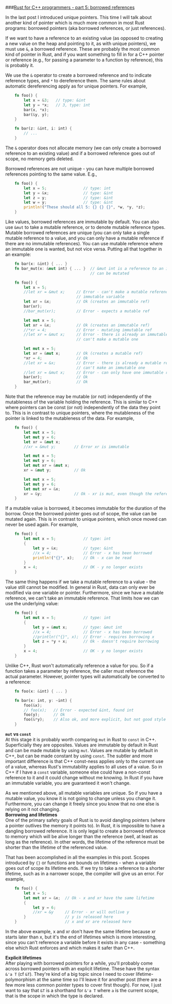 ###[Rust for C++ programmers - part 5: borrowed references](http://featherweightmusings.blogspot.ca/2014/05/rust-for-c-programmers-part-5-borrowed.html)


In the last post I introduced unique pointers. This time I will talk about another kind of pointer which is much more common in most Rust programs: borrowed pointers (aka borrowed references, or just references).

If we want to have a reference to an existing value (as opposed to creating a new value on the heap and pointing to it, as with unique pointers), we must use `&`, a borrowed reference. These are probably the most common kind of pointer in Rust, and if you want something to fill in for a C++ pointer or reference (e.g., for passing a parameter to a function by reference), this is probably it.

We use the `&` operator to create a borrowed reference and to indicate reference types, and `*` to dereference them. The same rules about automatic dereferencing apply as for unique pointers. For example,
```rust
    fn foo() {
        let x = &3;   // type: &int
        let y = *x;   // 3, type: int
        bar(x, *x);
        bar(&y, y);
    }

    fn bar(z: &int, i: int) {
        // ...
    }
```
The `&` operator does not allocate memory (we can only create a borrowed reference to an existing value) and if a borrowed reference goes out of scope, no memory gets deleted.

Borrowed references are not unique - you can have multiple borrowed references pointing to the same value. E.g.,
```rust
    fn foo() {
        let x = 5;                // type: int
        let y = &x;               // type: &int
        let z = y;                // type: &int
        let w = y;                // type: &int
        println!("These should all 5: {} {} {}", *w, *y, *z);
    }
```
Like values, borrowed references are immutable by default. You can also use `&mut` to take a mutable reference, or to denote mutable reference types. Mutable borrowed references are unique (you can only take a single mutable reference to a value, and you can only have a mutable reference if there are no immutable references). You can use mutable reference where an immutable one is wanted, but not vice versa. Putting all that together in an example:
```rust
    fn bar(x: &int) { ... }
    fn bar_mut(x: &mut int) { ... }  // &mut int is a reference to an int which
                                     // can be mutated

    fn foo() {
        let x = 5;
        //let xr = &mut x;     // Error - can't make a mutable reference to an
                               // immutable variable
        let xr = &x;           // Ok (creates an immutable ref)
        bar(xr);
        //bar_mut(xr);         // Error - expects a mutable ref

        let mut x = 5;
        let xr = &x;           // Ok (creates an immutable ref)
        //*xr = 4;             // Error - mutating immutable ref
        //let xr = &mut x;     // Error - there is already an immutable ref, so we
                               // can't make a mutable one

        let mut x = 5;
        let xr = &mut x;       // Ok (creates a mutable ref)
        *xr = 4;               // Ok
        //let xr = &x;         // Error - there is already a mutable ref, so we
                               // can't make an immutable one
        //let xr = &mut x;     // Error - can only have one immutable ref at a time
        bar(xr);               // Ok
        bar_mut(xr);           // Ok
    }
```
Note that the reference may be mutable (or not) independently of the mutableness of the variable holding the reference. This is similar to C++ where pointers can be const (or not) independently of the data they point to. This is in contrast to unique pointers, where the mutableness of the pointer is linked to the mutableness of the data. For example,
```rust
    fn foo() {
        let mut x = 5;
        let mut y = 6;
        let xr = &mut x;
        //xr = &mut y;        // Error xr is immutable

        let mut x = 5;
        let mut y = 6;
        let mut xr = &mut x;
        xr = &mut y;          // Ok

        let mut x = 5;
        let mut y = 6;
        let mut xr = &x;
        xr = &y;              // Ok - xr is mut, even though the referenced data is not
    }
```
If a mutable value is borrowed, it becomes immutable for the duration of the borrow. Once the borrowed pointer goes out of scope, the value can be mutated again. This is in contrast to unique pointers, which once moved can never be used again. For example,
```rust
    fn foo() {
        let mut x = 5;            // type: int
        {
            let y = &x;           // type: &int
            //x = 4;              // Error - x has been borrowed
            println!("{}", x);    // Ok - x can be read
        }
        x = 4;                    // OK - y no longer exists
    }
```
The same thing happens if we take a mutable reference to a value - the value still cannot be modified. In general in Rust, data can only ever be modified via one variable or pointer. Furthermore, since we have a mutable reference, we can't take an immutable reference. That limits how we can use the underlying value:
```rust
    fn foo() {
        let mut x = 5;            // type: int
        {
            let y = &mut x;       // type: &mut int
            //x = 4;              // Error - x has been borrowed
            //println!("{}", x);  // Error - requires borrowing x
            let z = *y + x;       // Ok - doesn't require borrowing
        }
        x = 4;                    // OK - y no longer exists
    }
```
Unlike C++, Rust won't automatically reference a value for you. So if a function takes a parameter by reference, the caller must reference the actual parameter. However, pointer types will automatically be converted to a reference:
```rust
    fn foo(x: &int) { ... }

    fn bar(x: int, y: ~int) {
        foo(&x);
        // foo(x);   // Error - expected &int, found int
        foo(y);      // Ok
        foo(&*y);    // Also ok, and more explicit, but not good style
    }
```
**`mut` vs `const`**  
At this stage it is probably worth comparing `mut` in Rust to `const` in C++. Superficially they are opposites. Values are immutable by default in Rust and can be made mutable by using `mut`. Values are mutable by default in C++, but can be made constant by using `const`. The subtler and more important difference is that C++ const-ness applies only to the current use of a value, whereas Rust's immutability applies to all uses of a value. So in C++ if I have a `const` variable, someone else could have a non-const reference to it and it could change without me knowing. In Rust if you have an immutable variable, you are guaranteed it won't change.

As we mentioned above, all mutable variables are unique. So if you have a mutable value, you know it is not going to change unless you change it. Furthermore, you can change it freely since you know that no one else is relying on it not changing.  
**Borrowing and lifetimes**  
One of the primary safety goals of Rust is to avoid dangling pointers (where a pointer outlives the memory it points to). In Rust, it is impossible to have a dangling borrowed reference. It is only legal to create a borrowed reference to memory which will be alive longer than the reference (well, at least as long as the reference). In other words, the lifetime of the reference must be shorter than the lifetime of the referenced value.

That has been accomplished in all the examples in this post. Scopes introduced by `{}` or functions are bounds on lifetimes - when a variable goes out of scope its lifetime ends. If we try to take a reference to a shorter lifetime, such as in a narrower scope, the compiler will give us an error. For example,
```rust
    fn foo() {
        let x = 5;
        let mut xr = &x;  // Ok - x and xr have the same lifetime
        {
            let y = 6;
            //xr = &y     // Error - xr will outlive y
        }                 // y is released here
    }                     // x and xr are released here
```
In the above example, x and xr don't have the same lifetime because xr starts later than x, but it's the end of lifetimes which is more interesting, since you can't reference a variable before it exists in any case - something else which Rust enforces and which makes it safer than C++.

**Explicit lifetimes**  
After playing with borrowed pointers for a while, you'll probably come across borrowed pointers with an explicit lifetime. These have the syntax `&'a T` (cf `&T`). They're kind of a big topic since I need to cover lifetime-polymorphism at the same time so I'll leave it for another post (there are a few more less common pointer types to cover first though). For now, I just want to say that `&T` is a shorthand for `&'a T` where `a` is the current scope, that is the scope in which the type is declared.
